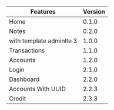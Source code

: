 | Features                 | Version |
| ------------------------ | ------- |
| Home                     | 0.1.0   |
| Notes                    | 0.2.0   |
| with template adminlte 3 | 1.0.0   |
| Transactions             | 1.1.0   |
| Accounts                 | 1.2.0   |
| Login                    | 2.1.0   |
| Dashboard                | 2.2.0   |
| Accounts With UUID       | 2.2.3   |
| Credit                   | 2.3.3   |
